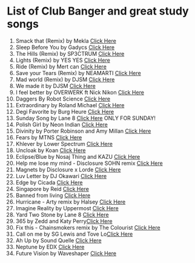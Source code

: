 # List of Club Banger and great study songs

1. Smack that (Remix) by Mekla [Click Here](https://open.spotify.com/track/32RXYekFyrUt21IzTkPtXs?si=660aee421a8649ce)
2. Sleep Before You by Gadycs [Click Here](https://open.spotify.com/track/7vFoGRf319JEkR2GOOxiMN?si=9cbf6ee2cec9434b)
3. The Hills (Remix) by SP3CTRUM [Click Here](https://open.spotify.com/track/2ejgUOqQWfJ2TWL0PeDB6H?si=56da4dabe88446ce)
4. Lights (Remix) by YES YES [Click Here](https://open.spotify.com/track/4QaFauPEGz7bqmwRRfuIZb?si=5e6b9afacfcd46af)
5. Ride (Remix) by Mert can [Click Here](https://open.spotify.com/track/64fIhibcQamlvKa6SLMot2?si=52bdec5a15254d9b)
6. Save your Tears (Remix) by NEAMARTI [Click Here](https://open.spotify.com/track/3IsZleSHforGhdjlRbUr2z?si=d7fbab829a18484c)
7. Mad world (Remix) by DJSM [Click Here](https://open.spotify.com/track/3zabZKc5pXCWYQmviG9eJh?si=56b03e1066784a18)
8. We made it by DJSM [Click Here](https://open.spotify.com/track/6dEPAecFILLaGbBx3A9oPg?si=272a60f3030b4515)
9. I feel better by OVERWERK ft Nick Nikon [Click Here](https://open.spotify.com/track/7gP3k4cc19HvpQVug2VC62?si=16e092f158d942d7)
10. Daggers By Robot Science [Click Here](https://open.spotify.com/track/6js1TMeoPmuo72BgZZlw3E?si=f36695934fc7429c)
11. Extraordinary by Roland Michael [Click Here](https://open.spotify.com/track/3ZFKzPqp4BPAn9nGU7Ym2j?si=c7a0c6b9fe3a48c5)
12. Degi Favorite by Burg Heure [Click Here](https://open.spotify.com/track/4dO2MRMaxTPdg3xaB01mib?si=5280a918f9c64f79)
13. Sunday Song by Lane 8 [Click Here](https://open.spotify.com/track/2P4wRFA7ftewX1JdN3On2K?si=5ee01944d31e480d) ONLY FOR SUNDAY!
14. Polish Girl by Neon Indian [Click Here](https://open.spotify.com/track/5g3TDpgy1J1woAUVuj21EE?si=b5322408e70e4922)
15. Divinity by Porter Robinson and Amy Millan [Click Here](https://open.spotify.com/track/18cCBvygH6yEFDY0cYN3wT?si=de25c832fcc74394)
16. Fears by MTNS [Click Here](https://open.spotify.com/track/1BsH94NLjVe7cHJ8t5oWSP?si=ab677e49c0d44075)
17. Khlever by Lower Spectrum [Click Here](https://open.spotify.com/track/0d1Kczse0OWHEabuRpZKZz?si=e07dcbb242ae4cd6)
18. Uncloak by Koan [Click Here](https://open.spotify.com/track/7KvwplqWhMP3XRmLa5rHm4?si=d077b77d0fd34f03)
19. Eclipse/Blue by Nosaj Thing and KAZU [Click Here](https://open.spotify.com/track/1OO6bLZ79F3tOGkHPD0t2i?si=aa07c4257fc44446)
20. Help me lose my mind - Disclosure SOHN remix [Click Here](https://open.spotify.com/track/0mqltSIfJ1O32l89gsk6YY?si=f663e1f7d9e3493b)
21. Magnets by Disclosure x Lorde [Click Here](https://open.spotify.com/track/7nRmfGNhHKEEu5o8yFXLXt?si=11356bae34fe4e55)
22. Luv Letter by DJ Okawari [Click Here](https://open.spotify.com/track/60mjatPf9M1fXkBmei0ATb?si=1694fbb504854a64)
23. Edge by Cicada [Click Here](https://open.spotify.com/track/3yGXP5U92JP1VSC2Rlc7Em?si=54db914b33454b80)
24. Singapore by Reid [Click Here](https://open.spotify.com/track/2sRJe2vTfnBYyHXmrqFRtm?si=18e54344016544b3)
25. Banned from living [Click Here](https://open.spotify.com/track/3P4SOWJr8k0iMULpLnXlGz?si=0599fbb4ad4441d5)
26. Hurricane - Arty remix by Halsey [Click Here](https://open.spotify.com/track/65n4DkUhKUO4tECIabKwy1?si=6072d79a1bd3462e)
27. Imagine Reality by Uppermost [Click Here](https://open.spotify.com/track/365Xrh0GANWYx7nBtOoQgO?si=2fbcd6550ac445cd)
28. Yard Two Stone by Lane 8 [Click Here](https://open.spotify.com/track/0BfGv5zUxozXC5N6goFhNV?si=000b4c2446474039)
29. 365 by Zedd and Katy Perry[Click Here](https://open.spotify.com/track/2XWjPtKdi5sucFYtVav07d?si=116fb1ac9af44de8)
30. Fix this - Chainsmokers remix by The Colourist [Click Here](https://open.spotify.com/track/2qeFnvPUj7e2TeYE158daa?si=8b3809369d06414e)
31. Call on me by SG Lewis and Tove Lo[Click Here](https://open.spotify.com/track/6jpOvC9iucgAnJm7vwyXm6?si=120870397bd4433e)
32. Ah Up by Sound Quelle [Click Here](https://open.spotify.com/track/0pbZX9CK1W2iIiUFJf39wr?si=c0ee5fa20feb40b5)
33. Neptune by EDX [Click Here](https://open.spotify.com/track/4Gu4dC05SyYDOhqOpK1jbL?si=ddab7da4540c41e4)
34. Future Vision by Waveshaper [Click Here](https://open.spotify.com/track/1VcC7vzqPZHTWT9qd745zw?si=7dcb0ea7aab14f4c)
